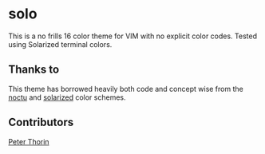 # solo

This is a no frills 16 color theme for VIM with no explicit color codes. Tested
using Solarized terminal colors.

## Thanks to

This theme has borrowed heavily both code and concept wise from the [noctu](
https://github.com/noahfrederick/vim-noctu) and
[solarized](https://github.com/altercation/vim-colors-solarized) color schemes.

## Contributors

[Peter Thorin](https://github.com/pthorin)
